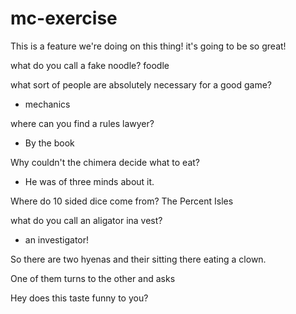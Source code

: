 # mc-exercise

This is a feature we're doing on this thing! it's going to be so great!

what do you call a fake noodle?
foodle

what sort of people are absolutely necessary for a good game?
- mechanics

where can you find a rules lawyer?
- By the book

Why couldn't the chimera decide what to eat?
- He was of three minds about it.

Where do 10 sided dice come from?
The Percent Isles

what do you call an aligator ina vest?
- an investigator!

So there are two hyenas and their sitting there eating a clown.

One of them turns to the other and asks

Hey does this taste funny to you?